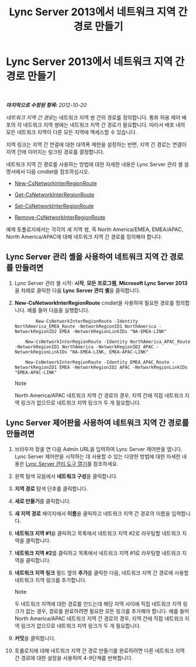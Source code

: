 ﻿---
title: Lync Server 2013에서 네트워크 지역 간 경로 만들기
TOCTitle: Lync Server 2013에서 네트워크 지역 간 경로 만들기
ms:assetid: 5555262a-a502-4b01-9593-836dd30064f5
ms:mtpsurl: https://technet.microsoft.com/ko-kr/library/Gg398368(v=OCS.15)
ms:contentKeyID: 49303670
ms.date: 08/10/2015
mtps_version: v=OCS.15
ms.translationtype: HT
---

# Lync Server 2013에서 네트워크 지역 간 경로 만들기

 

_**마지막으로 수정된 항목:** 2012-10-20_

*네트워크 지역 간 경로*는 네트워크 지역 쌍 간의 경로를 정의합니다. 통화 허용 제어 배포의 각 네트워크 지역 쌍에는 네트워크 지역 간 경로가 필요합니다. 따라서 배포 내의 모든 네트워크 지역이 다른 모든 지역에 액세스할 수 있습니다.

지역 링크는 지역 간 연결에 대한 대역폭 제한을 설정하는 반면, 지역 간 경로는 연결이 지역 간에 이어지는 링크된 경로를 결정합니다.

네트워크 지역 간 경로를 사용하는 방법에 대한 자세한 내용은 Lync Server 관리 셸 설명서에서 다음 cmdlet을 참조하십시오.

  - [New-CsNetworkInterRegionRoute](https://docs.microsoft.com/en-us/powershell/module/skype/New-CsNetworkInterRegionRoute)

  - [Get-CsNetworkInterRegionRoute](https://docs.microsoft.com/en-us/powershell/module/skype/Get-CsNetworkInterRegionRoute)

  - [Set-CsNetworkInterRegionRoute](https://docs.microsoft.com/en-us/powershell/module/skype/Set-CsNetworkInterRegionRoute)

  - [Remove-CsNetworkInterRegionRoute](https://docs.microsoft.com/en-us/powershell/module/skype/Remove-CsNetworkInterRegionRoute)

예제 토폴로지에서는 각각의 세 지역 쌍, 즉 North America/EMEA, EMEA/APAC, North America/APAC에 대해 네트워크 지역 간 경로를 정의해야 합니다.

## Lync Server 관리 셸을 사용하여 네트워크 지역 간 경로를 만들려면

1.  Lync Server 관리 셸 시작: **시작**, **모든 프로그램**, **Microsoft Lync Server 2013**을 차례로 클릭한 다음 **Lync Server 관리 셸**을 클릭합니다.

2.  **New-CsNetworkInterRegionRoute** cmdlet을 사용하여 필요한 경로를 정의합니다. 예를 들어 다음을 실행합니다.
    
    ```
            New-CsNetworkInterRegionRoute -Identity NorthAmerica_EMEA_Route -NetworkRegionID1 NorthAmerica -NetworkRegionID2 EMEA -NetworkRegionLinkIDs "NA-EMEA-LINK"
    ```
    ```
        New-CsNetworkInterRegionRoute -Identity NorthAmerica_APAC_Route -NetworkRegionID1 NorthAmerica -NetworkRegionID2 APAC -NetworkRegionLinkIDs "NA-EMEA-LINK, EMEA-APAC-LINK"
    ```
    ```
        New-CsNetworkInterRegionRoute -Identity EMEA_APAC_Route -NetworkRegionID1 EMEA -NetworkRegionID2 APAC -NetworkRegionLinkIDs "EMEA-APAC-LINK"
    ```


    > [!NOTE]  
    > North America/APAC 네트워크 지역 간 경로의 경우, 지역 간에 직접 네트워크 지역 링크가 없으므로 네트워크 지역 링크가 두 개 필요합니다.



## Lync Server 제어판을 사용하여 네트워크 지역 간 경로를 만들려면

1.  브라우저 창을 연 다음 Admin URL을 입력하여 Lync Server 제어판을 엽니다. Lync Server 제어판을 시작하는 데 사용할 수 있는 다양한 방법에 대한 자세한 내용은 [Lync Server 관리 도구 열기](lync-server-2013-open-lync-server-administrative-tools.md)를 참조하세요.

2.  왼쪽 탐색 모음에서 **네트워크 구성**을 클릭합니다.

3.  **지역 경로** 탐색 단추를 클릭합니다.

4.  **새로 만들기**를 클릭합니다.

5.  **새 지역 경로** 페이지에서 **이름**을 클릭하고 네트워크 지역 간 경로의 이름을 입력합니다.

6.  **네트워크 지역 \#1**을 클릭하고 목록에서 네트워크 지역 \#2로 라우팅할 네트워크 지역을 클릭합니다.

7.  **네트워크 지역 \#2**를 클릭하고 목록에서 네트워크 지역 \#1로 라우팅할 네트워크 지역을 클릭합니다.

8.  **네트워크 지역 링크** 필드 옆의 **추가**를 클릭한 다음, 네트워크 지역 간 경로에 사용할 네트워크 지역 링크를 추가합니다.
    

    > [!NOTE]  
    > 두 네트워크 지역에 대한 경로를 만드는데 해당 지역 사이에 직접 네트워크 지역 링크가 없는 경우, 경로를 완료하려면 필요한 모든 링크를 추가해야 합니다. 예를 들어 North America/APAC 네트워크 지역 간 경로의 경우, 지역 간에 직접 네트워크 지역 링크가 없으므로 네트워크 지역 링크가 두 개 필요합니다.



9.  **커밋**을 클릭합니다.

10. 토롤로지에 대해 네트워크 지역 간 경로 만들기를 완료하려면 다른 네트워크 지역 간 경로에 대한 설정을 사용하여 4-9단계를 반복합니다.

